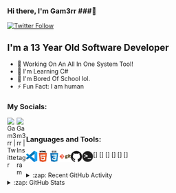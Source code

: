 ### Hi there, I'm Gam3rr ###👋

[![Twitter Follow](https://img.shields.io/twitter/follow/Gam3rrXD?color=1DA1F2&logo=twitter&style=for-the-badge)](https://twitter.com/intent/follow?original_referer=https%3A%2F%2Fgithub.com%2FGam3rrXD&screen_name=Gam3rrXD)

## I'm a 13 Year Old Software Developer ##

- 🔭 Working On An All In One System Tool!
- 🌱 I'm  Learning C#
- 👯 I'm Bored Of School lol.
- ⚡ Fun Fact: I am human

### My Socials:
[<img align="left" alt="Gam3rr | Twitter" width="22px" src="https://cdn.jsdelivr.net/npm/simple-icons@v3/icons/twitter.svg" />][twitter]
[<img align="left" alt="Gam3rr | Instagram" width="22px" src="https://cdn.jsdelivr.net/npm/simple-icons@v3/icons/instagram.svg" />][instagram]

<br />

### Languages and Tools:

[<img align="left" alt="Visual Studio Code" width="26px" src="https://raw.githubusercontent.com/github/explore/80688e429a7d4ef2fca1e82350fe8e3517d3494d/topics/visual-studio-code/visual-studio-code.png" />]
[<img align="left" alt="HTML5" width="26px" src="https://raw.githubusercontent.com/github/explore/80688e429a7d4ef2fca1e82350fe8e3517d3494d/topics/html/html.png" />]
[<img align="left" alt="CSS3" width="26px" src="https://raw.githubusercontent.com/github/explore/80688e429a7d4ef2fca1e82350fe8e3517d3494d/topics/css/css.png" />]
[<img align="left" alt="Git" width="26px" src="https://raw.githubusercontent.com/github/explore/80688e429a7d4ef2fca1e82350fe8e3517d3494d/topics/git/git.png" />]
[<img align="left" alt="GitHub" width="26px" src="https://raw.githubusercontent.com/github/explore/78df643247d429f6cc873026c0622819ad797942/topics/github/github.png" />]
[<img align="left" alt="Terminal" width="26px" src="https://raw.githubusercontent.com/github/explore/80688e429a7d4ef2fca1e82350fe8e3517d3494d/topics/terminal/terminal.png" />]

<br />


<details>
  <summary>:zap: Recent GitHub Activity</summary>

<!--RECENT_ACTIVITY:start-->
1. ✌️ Released [RickDetect v1 (CrossPlatform)](https://github.com/Gam3rrXD/RickDetect/releases/tag/v1) in [Gam3rrXD/RickDetect](https://github.com/Gam3rrXD/RickDetect)
2. 📔 Created new repository [Gam3rrXD/RickDetect](https://github.com/Gam3rrXD/RickDetect)
3. 📔 Created new repository [Gam3rrXD/SystemUtils](https://github.com/Gam3rrXD/SystemUtils)
4. ✌️ Released [HangMan For Windows](https://github.com/Gam3rrLMAO/HangMan/releases/tag/Version_1) in [Gam3rrLMAO/HangMan](https://github.com/Gam3rrLMAO/HangMan)
5. 📔 Created new repository [Gam3rrLMAO/HangMan](https://github.com/Gam3rrLMAO/HangMan)
<!--RECENT_ACTIVITY:end-->
<!--RECENT_ACTIVITY:last_update-->
Last Updated: Monday, February 28th, 2022, 8:06:31 AM
<!--RECENT_ACTIVITY:last_update_end-->

</details>

<details>
  <summary>:zap: GitHub Stats</summary>

  <img align="left" alt="Gam3rr's GitHub Stats" src="https://github-readme-stats.vercel.app/api?username=Gam3rrXD&show_icons=true&hide_border=false&title_color=FF0000&icon_color=00FFFF&bg_color=333&text_color=1dcaff" />

</details>

[twitter]: https://twitter.com/Gam3rrXD
[instagram]: https://instagram.com/gam3rryt

